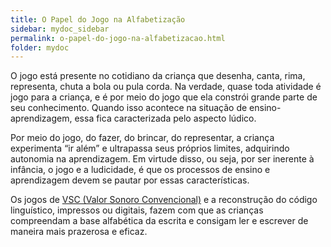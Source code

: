 ```yaml
---
title: O Papel do Jogo na Alfabetização
sidebar: mydoc_sidebar
permalink: o-papel-do-jogo-na-alfabetizacao.html
folder: mydoc
---
```


O jogo está presente no cotidiano da criança que desenha, canta, rima, representa, chuta a bola ou pula corda. Na verdade, quase toda atividade é jogo para a criança, e é por meio do jogo que ela constrói grande parte de seu conhecimento. Quando isso acontece na situação de ensino-aprendizagem, essa fica caracterizada pelo aspecto lúdico. 

Por meio do jogo, do fazer, do brincar, do representar, a criança experimenta “ir além” e ultrapassa seus próprios limites, adquirindo autonomia na aprendizagem. Em virtude disso, ou seja, por ser inerente à infância, o jogo e a ludicidade, é que os processos de ensino e aprendizagem devem se pautar por essas características. 

Os jogos de [VSC (Valor Sonoro Convencional)](valor-sonoro-convencional) e a reconstrução do código linguístico, impressos ou digitais, fazem com que as crianças compreendam a base alfabética da escrita e consigam ler e escrever de maneira mais prazerosa e eficaz.